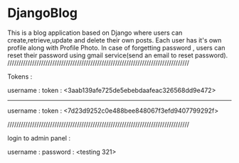 # DjangoBlog

This is a blog application based on Django where users can create,retrieve,update and delete their own posts.
Each user has it's own profile along with Profile Photo.
In case of forgetting password , users can reset their password using gmail service(send an email to reset password).
/////////////////////////////////////////////////////////////////////////////////

Tokens : 

username : <nob>
token : <3aab139afe725de5ebebdaafeac326568dd9e472>

--------------------------------------------------

username : <reza> 
token : <7d23d9252c0e488bee848067f3efd9407799292f>

/////////////////////////////////////////////////////////////////////////////////

login to admin panel :

username : <reza>
password : <testing 321>
